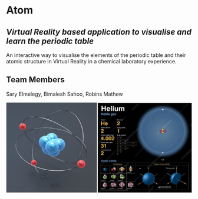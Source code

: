 # Atom

## _Virtual Reality based application to visualise and learn the periodic table_

An interactive way to visualise the elements of the periodic table and their atomic structure in Virtual Reality in a chemical laboratory experience.

## Team Members

Sary Elmelegy, Bimalesh Sahoo, Robins Mathew

![](images/atom.JPG)
